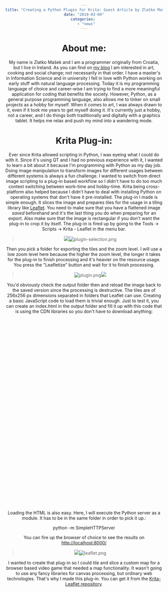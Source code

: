 ```yaml
---
title: "Creating a Python Plugin for Krita: Guest Article by Zlatko Mašek"
date: "2019-03-04"
categories: 
  - "news"
---
```


# About me:

My name is Zlatko Mašek and I am a programmer originally from Croatia, but I live in Ireland. As you can find on [my blog](https://www.offsetlab.net/) I am interested in art, cooking and social change; not necessarily in that order. I have a master's in Information Science and in university I fell in love with Python working on early stuff with natural language processing. Today it is my programming language of choice and career-wise I am trying to find a more meaningful application for coding that benefits the society. However, Python, as a general purpose programming language, also allows me to tinker on small projects as a hobby for myself. When it comes to art, I was always drawn to it, even if it took me years to get myself doing it. It's currently just a hobby, not a career, and I do things both traditionally and digitally with a graphics tablet. It helps me relax and push my mind into a wandering mode.

# Krita Plug-in:

Ever since Krita allowed scripting in Python, I was eyeing what I could do with it. Since it's using QT and I had no previous experience with it, I wanted to learn a bit about it because I'm programming with Python as my day job. Doing image manipulation to transform images for different usages between different systems is always a fun challenge. I wanted to switch from direct image scripting to a plug-in based workflow so I didn't have to do too much context switching between work-time and hobby-time. Krita being cross-platform also helped because I didn't have to deal with installing Python on operating systems that don't have it pre-installed. The plug-in I made is simple enough. It slices the image and prepares tiles for the usage in a tiling library like [Leaflet](https://leafletjs.com/). You need to make sure that you have a flattened image _saved_ beforehand and it's the last thing you do when preparing for an export. Also make sure that the image is rectangular if you don't want the plug-in to crop it by itself. The plug-in is fired up by going to the Tools -> Scripts -> Krita - Leaflet in the menu bar.

> [![](../images/plugin-selection.png)](https://krita.org/wp-content/uploads/2019/03/plugin-selection.png)![plugin-selection.png](../images/plugin-selection.png)

Then you pick a folder for exporting the tiles and the zoom level. I will use a low zoom level here because the higher the zoom level, the longer it takes for the plug-in to finish processing and it's heavier on the resource usage. You press the "Leafletize" button and wait for it to finish processing.

> ![plugin.png](../images/plugin.png)[![](../images/plugin.png)](https://krita.org/wp-content/uploads/2019/03/plugin.png)

You'd obviously check the output folder then and reload the image back to the saved version since the processing is destructive. The tiles are of 256x256 px dimensions separated in folders that Leaflet can use. Creating a basic JavaScript code to load them is trivial enough. Just to test it, you can create an index.html in the output folder and fill it up with this code that is using the CDN libraries so you don't have to download anything:

<!doctype html>
<html lang="en">
  <head>
    <meta name="viewport" content="width=device-width, minimum-scale=1.0, initial-scale=1.0, user-scalable=yes">
    <title>Krita - Leaflet example</title>
    <link rel="stylesheet" href="https://unpkg.com/leaflet@1.4.0/dist/leaflet.css" integrity="sha512-puBpdR0798OZvTTbP4A8Ix/l+A4dHDD0DGqYW6RQ+9jxkRFclaxxQb/SJAWZfWAkuyeQUytO7+7N4QKrDh+drA==" crossorigin=""/>
    <script src="https://unpkg.com/leaflet@1.4.0/dist/leaflet.js" integrity="sha512-QVftwZFqvtRNi0ZyCtsznlKSWOStnDORoefr1enyq5mVL4tmKB3S/EnC3rRJcxCPavG10IcrVGSmPh6Qw5lwrg==" crossorigin=""></script>
    <style type="text/css">
        body {
            text-align: center;
        }
        #map {
            margin: auto;
            width: 800px;
            height: 600px;
        }
    </style>
  </head>
  <body>
      <div id="map"></div>
      <script type="text/javascript">
          var map = L.map('map').setView(\[0.0, -0.0\], 0);
          L.tileLayer('./{z}/{x}/{y}.png', {
              maxZoom: 4,
              noWrap: true
          }).addTo(map);
      </script>
  </body>
</html>

Loading the HTML is also easy. Here, I will execute the Python server as a module. It has to be in the same folder in order to pick it up.:

python -m SimpleHTTPServer

You can fire up the browser of choice to see the results on [http://localhost:8000/](http://localhost:8000/)

> [![](../images/leaflet.png)](https://krita.org/wp-content/uploads/2019/03/leaflet.png)![leaflet.png](../images/leaflet.png)

I wanted to create that plug-in so I could tile and slice a custom map for a browser based video game that needed a map functionality. It wasn't going to use any fancy libraries for canvas processing, but ordinary web technologies. That's why I made this plug-in. You can get it from the [Krita-Leaflet repository](https://bitbucket.org/zmasek/krita-leaflet/).
